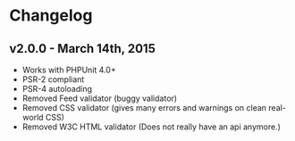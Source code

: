 # Changelog

## v2.0.0 - March 14th, 2015
* Works with PHPUnit 4.0+
* PSR-2 compliant
* PSR-4 autoloading
* Removed Feed validator (buggy validator)
* Removed CSS validator (gives many errors and warnings on clean real-world CSS)
* Removed W3C HTML validator (Does not really have an api anymore.)
